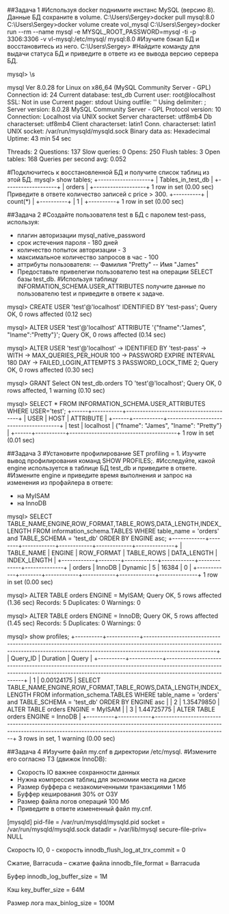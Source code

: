 ##Задача 1
#Используя docker поднимите инстанс MySQL (версию 8). Данные БД сохраните в volume.
C:\Users\Sergey>docker pull mysql:8.0
C:\Users\Sergey>docker volume create vol_mysql
C:\Users\Sergey>docker run --rm --name mysql -e MYSQL_ROOT_PASSWORD=mysql -ti -p 3306:3306 -v vl-mysql:/etc/mysql/ mysql:8.0
#Изучите бэкап БД и восстановитесь из него.
C:\Users\Sergey>
#Найдите команду для выдачи статуса БД и приведите в ответе из ее вывода версию сервера БД.

mysql> \s

mysql  Ver 8.0.28 for Linux on x86_64 (MySQL Community Server - GPL)
Connection id:          24
Current database:       test_db
Current user:           root@localhost
SSL:                    Not in use
Current pager:          stdout
Using outfile:          ''
Using delimiter:        ;
Server version:         8.0.28 MySQL Community Server - GPL
Protocol version:       10
Connection:             Localhost via UNIX socket
Server characterset:    utf8mb4
Db     characterset:    utf8mb4
Client characterset:    latin1
Conn.  characterset:    latin1
UNIX socket:            /var/run/mysqld/mysqld.sock
Binary data as:         Hexadecimal
Uptime:                 43 min 54 sec

Threads: 2  Questions: 137  Slow queries: 0  Opens: 250  Flush tables: 3  Open tables: 168  Queries per second avg: 0.052

#Подключитесь к восстановленной БД и получите список таблиц из этой БД.
mysql> show tables;
+-------------------+
| Tables_in_test_db |
+-------------------+
| orders            |
+-------------------+
1 row in set (0.00 sec)
Приведите в ответе количество записей с price > 300.
+----------+
| count(*) |
+----------+
|        1 |
+----------+
1 row in set (0.00 sec)

##Задача 2
#Создайте пользователя test в БД c паролем test-pass, используя:
- плагин авторизации mysql_native_password
- срок истечения пароля - 180 дней
- количество попыток авторизации - 3
- максимальное количество запросов в час - 100
- аттрибуты пользователя:
-- Фамилия "Pretty"
-- Имя "James"
- Предоставьте привелегии пользователю test на операции SELECT базы test_db.
#Используя таблицу INFORMATION_SCHEMA.USER_ATTRIBUTES получите данные по пользователю test и приведите в ответе к задаче.

mysql> CREATE USER 'test'@'localhost' IDENTIFIED BY 'test-pass';
Query OK, 0 rows affected (0.12 sec)

mysql> ALTER USER 'test'@'localhost' ATTRIBUTE '{"fname":"James", "lname":"Pretty"}';
Query OK, 0 rows affected (0.14 sec)

mysql> ALTER USER 'test'@'localhost'
    -> IDENTIFIED BY 'test-pass'
    -> WITH
    -> MAX_QUERIES_PER_HOUR 100
    -> PASSWORD EXPIRE INTERVAL 180 DAY
    -> FAILED_LOGIN_ATTEMPTS 3 PASSWORD_LOCK_TIME 2;
Query OK, 0 rows affected (0.30 sec)

mysql> GRANT Select ON test_db.orders TO 'test'@'localhost';
Query OK, 0 rows affected, 1 warning (0.10 sec)

mysql> SELECT * FROM INFORMATION_SCHEMA.USER_ATTRIBUTES WHERE USER='test';
+------+-----------+---------------------------------------+
| USER | HOST      | ATTRIBUTE                             |
+------+-----------+---------------------------------------+
| test | localhost | {"fname": "James", "lname": "Pretty"} |
+------+-----------+---------------------------------------+
1 row in set (0.01 sec)

##Задача 3
#Установите профилирование SET profiling = 1. Изучите вывод профилирования команд SHOW PROFILES;.
#Исследуйте, какой engine используется в таблице БД test_db и приведите в ответе.
#Измените engine и приведите время выполнения и запрос на изменения из профайлера в ответе:
- на MyISAM
- на InnoDB

mysql> SELECT TABLE_NAME,ENGINE,ROW_FORMAT,TABLE_ROWS,DATA_LENGTH,INDEX_LENGTH FROM information_schema.TABLES WHERE table_name = 'orders' and  TABLE_SCHEMA = 'test_db' ORDER BY ENGINE asc;
+------------+--------+------------+------------+-------------+--------------+
| TABLE_NAME | ENGINE | ROW_FORMAT | TABLE_ROWS | DATA_LENGTH | INDEX_LENGTH |
+------------+--------+------------+------------+-------------+--------------+
| orders     | InnoDB | Dynamic    |          5 |       16384 |            0 |
+------------+--------+------------+------------+-------------+--------------+
1 row in set (0.00 sec)

mysql> ALTER TABLE orders ENGINE = MyISAM;
Query OK, 5 rows affected (1.36 sec)
Records: 5  Duplicates: 0  Warnings: 0

mysql> ALTER TABLE orders ENGINE = InnoDB;
Query OK, 5 rows affected (1.45 sec)
Records: 5  Duplicates: 0  Warnings: 0

mysql> show profiles;
+----------+------------+--------------------------------------------------------------------------------------------------------------------------------------------------------------------------------------+
| Query_ID | Duration   | Query
                                                                                               |
+----------+------------+--------------------------------------------------------------------------------------------------------------------------------------------------------------------------------------+
|        1 | 0.00124175 | SELECT TABLE_NAME,ENGINE,ROW_FORMAT,TABLE_ROWS,DATA_LENGTH,INDEX_LENGTH FROM information_schema.TABLES WHERE table_name = 'orders' and  TABLE_SCHEMA = 'test_db' ORDER BY ENGINE asc |
|        2 | 1.35479850 | ALTER TABLE orders ENGINE = MyISAM
                                                                                               |
|        3 | 1.44725775 | ALTER TABLE orders ENGINE = InnoDB
                                                                                               |
+----------+------------+--------------------------------------------------------------------------------------------------------------------------------------------------------------------------------------+
3 rows in set, 1 warning (0.00 sec)


##Задача 4
#Изучите файл my.cnf в директории /etc/mysql.
#Измените его согласно ТЗ (движок InnoDB):
- Скорость IO важнее сохранности данных
- Нужна компрессия таблиц для экономии места на диске
- Размер буффера с незакомиченными транзакциями 1 Мб
- Буффер кеширования 30% от ОЗУ
- Размер файла логов операций 100 Мб
- Приведите в ответе измененный файл my.cnf.

[mysqld]
pid-file        = /var/run/mysqld/mysqld.pid
socket          = /var/run/mysqld/mysqld.sock
datadir         = /var/lib/mysql
secure-file-priv= NULL

Скорость IO, 0 - скорость
innodb_flush_log_at_trx_commit = 0 

Сжатие, Barracuda – сжатие файла
innodb_file_format = Barracuda

Буфер
innodb_log_buffer_size	 = 1M

Кэш
key_buffer_size = 64М

Размер лога
max_binlog_size = 100M






